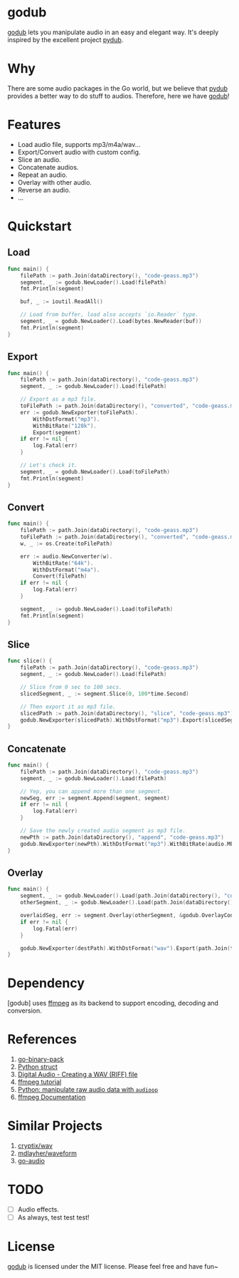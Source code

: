 godub
==================

[godub](https://github.com/iFaceless) lets you manipulate audio in an easy and elegant way. It's deeply inspired by the excellent project [pydub](https://github.com/jiaaro/pydub).

# Why

There are some audio packages in the Go world, but we believe that [pydub](https://github.com/jiaaro/pydub) provides a better way to do stuff to audios. Therefore, here we have [godub](https://github.com/iFaceless)!

# Features

- Load audio file, supports mp3/m4a/wav...
- Export/Convert audio with custom config.
- Slice an audio.
- Concatenate audios.
- Repeat an audio.
- Overlay with other audio.
- Reverse an audio.
- ...

# Quickstart

## Load

```go
func main() {
	filePath := path.Join(dataDirectory(), "code-geass.mp3")
	segment, _ := godub.NewLoader().Load(filePath)
	fmt.Println(segment)

	buf, _ := ioutil.ReadAll()

	// Load from buffer, load also accepts `io.Reader` type.
	segment, _ = godub.NewLoader().Load(bytes.NewReader(buf))
	fmt.Println(segment)
}
```

## Export

```go
func main() {
	filePath := path.Join(dataDirectory(), "code-geass.mp3")
	segment, _ := godub.NewLoader().Load(filePath)

	// Export as a mp3 file.
	toFilePath := path.Join(dataDirectory(), "converted", "code-geass.mp3")
	err := godub.NewExporter(toFilePath).
		WithDstFormat("mp3").
		WithBitRate("128k").
		Export(segment)
	if err != nil {
		log.Fatal(err)
	}

	// Let's check it.
	segment, _ = godub.NewLoader().Load(toFilePath)
	fmt.Println(segment)
}
```

## Convert

```go
func main() {
	filePath := path.Join(dataDirectory(), "code-geass.mp3")
	toFilePath := path.Join(dataDirectory(), "converted", "code-geass.m4a")
	w, _ := os.Create(toFilePath)

	err := audio.NewConverter(w).
		WithBitRate("64k").
		WithDstFormat("m4a").
		Convert(filePath)
	if err != nil {
		log.Fatal(err)
	}

	segment, _ := godub.NewLoader().Load(toFilePath)
	fmt.Println(segment)
}
```

## Slice

```go
func slice() {
	filePath := path.Join(dataDirectory(), "code-geass.mp3")
	segment, _ := godub.NewLoader().Load(filePath)

	// Slice from 0 sec to 100 secs.
	slicedSegment, _ := segment.Slice(0, 100*time.Second)

	// Then export it as mp3 file.
	slicedPath := path.Join(dataDirectory(), "slice", "code-geass.mp3")
	godub.NewExporter(slicedPath).WithDstFormat("mp3").Export(slicedSegment)
}
```

## Concatenate

```go
func main() {
	filePath := path.Join(dataDirectory(), "code-geass.mp3")
	segment, _ := godub.NewLoader().Load(filePath)

	// Yep, you can append more than one segment.
	newSeg, err := segment.Append(segment, segment)
	if err != nil {
		log.Fatal(err)
	}

	// Save the newly created audio segment as mp3 file.
	newPth := path.Join(dataDirectory(), "append", "code-geass.mp3")
	godub.NewExporter(newPth).WithDstFormat("mp3").WithBitRate(audio.MP3BitRatePerfect).Export(newSeg)
}
```

## Overlay

```go
func main() {
	segment, _ := godub.NewLoader().Load(path.Join(dataDirectory(), "code-geass.mp3"))
	otherSegment, _ := godub.NewLoader().Load(path.Join(dataDirectory(), "ring.mp3"))

	overlaidSeg, err := segment.Overlay(otherSegment, &godub.OverlayConfig{LoopToEnd: true})
	if err != nil {
		log.Fatal(err)
	}

	godub.NewExporter(destPath).WithDstFormat("wav").Export(path.Join(tmpDataDirectory(), "overlay-ring.wav"))
}
```

# Dependency

[godub] uses [ffmpeg](https://ffmpeg.org/ffmpeg.html) as its backend to support encoding, decoding and conversion.

# References
1. [go-binary-pack](https://github.com/roman-kachanovsky/go-binary-pack)
1. [Python struct](https://docs.python.org/3/library/struct.html)
1. [Digital Audio - Creating a WAV (RIFF) file](http://www.topherlee.com/software/pcm-tut-wavformat.html)
1. [ffmpeg tutorial](http://keycorner.org/pub/text/doc/ffmpeg-tutorial.htm)
1. [Python: manipulate raw audio data with `audioop`](https://docs.python.org/2/library/audioop.html)
1. [ffmpeg Documentation](https://ffmpeg.org/ffmpeg.html)

# Similar Projects
1. [cryptix/wav](https://github.com/cryptix/wav)
1. [mdlayher/waveform](https://github.com/mdlayher/waveform)
1. [go-audio](https://github.com/go-audio)

# TODO
- [ ] Audio effects.
- [ ] As always, test test test!

# License
[godub](https://github.com/iFaceless/godub) is licensed under the MIT license. Please feel free and have fun~
